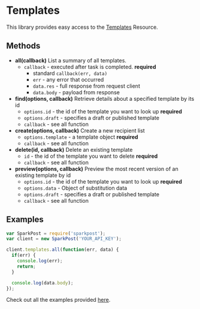 # Templates

This library provides easy access to the [Templates](https://www.sparkpost.com/api#/reference/templates/) Resource.

## Methods
* **all(callback)**
  List a summary of all templates.
  * `callback` - executed after task is completed. **required**
    * standard `callback(err, data)`
    * `err` - any error that occurred
    * `data.res` - full response from request client
    * `data.body` - payload from response
* **find(options, callback)**
  Retrieve details about a specified template by its id
  * `options.id` - the id of the template you want to look up **required**
  * `options.draft` - specifies a draft or published template
  * `callback` - see all function
* **create(options, callback)**
  Create a new recipient list
  * `options.template` - a template object **required**
  * `callback` - see all function
* **delete(id, callback)**
  Delete an existing template
  * `id` - the id of the template you want to delete **required**
  * `callback` - see all function
* **preview(options, callback)**
  Preview the most recent version of an existing template by id
  * `options.id` - the id of the template you want to look up **required**
  * `options.data` - Object of substitution data
  * `options.draft` - specifies a draft or published template
  * `callback` - see all function

## Examples

```js
var SparkPost = require('sparkpost');
var client = new SparkPost('YOUR_API_KEY');

client.templates.all(function(err, data) {
  if(err) {
    console.log(err);
    return;
  }

  console.log(data.body);
});

```

Check out all the examples provided [here](/examples/templates).
